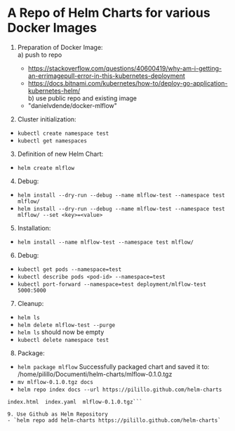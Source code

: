 # A Repo of Helm Charts for various Docker Images

1. Preparation of Docker Image:  
 a) push to repo
   - https://stackoverflow.com/questions/40600419/why-am-i-getting-an-errimagepull-error-in-this-kubernetes-deployment
   - https://docs.bitnami.com/kubernetes/how-to/deploy-go-application-kubernetes-helm/  
b) use public repo and existing image
   - "danielvdende/docker-mlflow"

2. Cluster initialization:
 - `kubectl create namespace test`
 - `kubectl get namespaces`

3. Definition of new Helm Chart:
 - `helm create mlflow`

4. Debug:
 - `helm install --dry-run --debug --name mlflow-test --namespace test mlflow/`
 - `helm install --dry-run --debug --name mlflow-test --namespace test mlflow/ --set <key>=<value>`

5. Installation:
 - `helm install --name mlflow-test --namespace test mlflow/`

6. Debug:
 - `kubectl get pods --namespace=test`
 - `kubectl describe pods <pod-id> --namespace=test`
 - `kubectl port-forward --namespace=test deployment/mlflow-test 5000:5000`

7. Cleanup:
 - `helm ls`
 - `helm delete mlflow-test --purge`
 - `helm ls` should now be empty
 - `kubectl delete namespace test`

8. Package:
 - `helm package mlflow`
  Successfully packaged chart and saved it to: /home/pilillo/Documenti/helm-charts/mlflow-0.1.0.tgz
 - `mv mlflow-0.1.0.tgz docs`
 - `helm repo index docs --url https://pilillo.github.com/helm-charts`
  ```$ ls docs/
 index.html  index.yaml  mlflow-0.1.0.tgz```

9. Use Github as Helm Repository
 - `helm repo add helm-charts https://pilillo.github.com/helm-charts`
